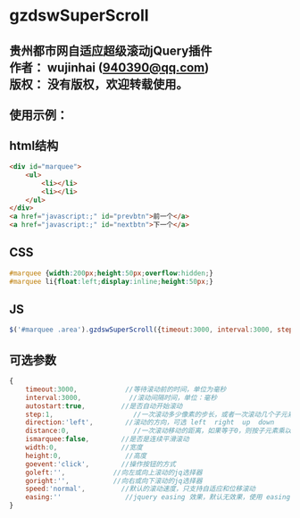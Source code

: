 # gzdswSuperScroll
贵州都市网自适应超级滚动jQuery插件<br/>
作者： wujinhai (940390@qq.com)<br/>
版权： 没有版权，欢迎转载使用。<br/>
<br/>
使用示例：<br/>
<br/>
html结构
------
```html
<div id="marquee">
    <ul>
        <li></li>
        <li></li>
    </ul> 
</div>
<a href="javascript:;" id="prevbtn">前一个</a>
<a href="javascript:;" id="nextbtn">下一个</a>
```

CSS
------
```css
#marquee {width:200px;height:50px;overflow:hidden;}
#marquee li{float:left;display:inline;height:50px;}
```

JS
------
```javascript
$('#marquee .area').gzdswSuperScroll({timeout:3000, interval:3000, step:1, direction:'left', goleft:'#prevbtn', goright:'#nextbtn'});
```

可选参数
------
```javascript
{
    timeout:3000,            //等待滚动前的时间，单位为毫秒
    interval:3000,            //滚动间隔时间，单位：毫秒
    autostart:true,         //是否自动开始滚动
    step:1,                    //一次滚动多少像素的步长，或者一次滚动几个子元素
    direction:'left',        //滚动的方向，可选 left  right  up  down
    distance:0,                //一次滚动移动的距离，如果等于0，则按子元素乘以步长滚动
    ismarquee:false,        //是否是连续平滑滚动
    width:0,                //宽度
    height:0,                //高度
    goevent:'click',        //操作按钮的方式
    goleft:'',            //向左或向上滚动的jq选择器
    goright:'',           //向右或向下滚动的jq选择器
    speed:'normal',         //默认的滚动速度，只支持自适应和位移滚动
    easing:''                //jquery easing 效果，默认无效果，使用 easing 效果，一定要确保加载了 jquery.easing 插件
}
```
